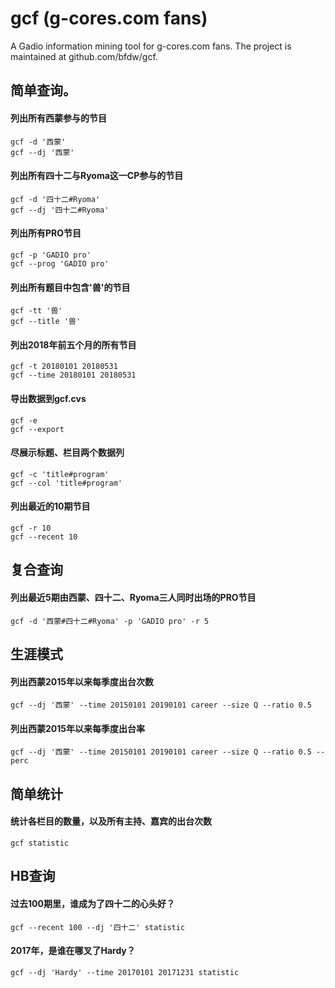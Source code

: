# gcf (g-cores.com fans)
A Gadio information mining tool for g-cores.com fans.
The project is maintained at github.com/bfdw/gcf.

## 简单查询。

#### 列出所有西蒙参与的节目
```
gcf -d '西蒙'
gcf --dj '西蒙'
```

#### 列出所有四十二与Ryoma这一CP参与的节目
```
gcf -d '四十二#Ryoma'
gcf --dj '四十二#Ryoma'
```

#### 列出所有PRO节目
```
gcf -p 'GADIO pro'
gcf --prog 'GADIO pro'
```

#### 列出所有题目中包含'兽'的节目
```
gcf -tt '兽'
gcf --title '兽'
```

#### 列出2018年前五个月的所有节目
```
gcf -t 20180101 20180531
gcf --time 20180101 20180531
```

#### 导出数据到gcf.cvs
```
gcf -e
gcf --export
```

#### 尽展示标题、栏目两个数据列 
```
gcf -c 'title#program'
gcf --col 'title#program'
```

#### 列出最近的10期节目
```
gcf -r 10
gcf --recent 10
```

## 复合查询

#### 列出最近5期由西蒙、四十二、Ryoma三人同时出场的PRO节目
```
gcf -d '西蒙#四十二#Ryoma' -p 'GADIO pro' -r 5
```

## 生涯模式

#### 列出西蒙2015年以来每季度出台次数
```
gcf --dj '西蒙' --time 20150101 20190101 career --size Q --ratio 0.5
```

#### 列出西蒙2015年以来每季度出台率
```
gcf --dj '西蒙' --time 20150101 20190101 career --size Q --ratio 0.5 --perc
```

## 简单统计

#### 统计各栏目的数量，以及所有主持、嘉宾的出台次数
```
gcf statistic
```

## HB查询

#### 过去100期里，谁成为了四十二的心头好？
```
gcf --recent 100 --dj '四十二' statistic
```


#### 2017年，是谁在哪叉了Hardy？
```
gcf --dj 'Hardy' --time 20170101 20171231 statistic
```

